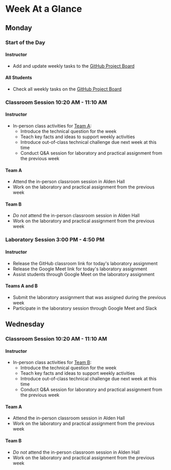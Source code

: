 # Week At a Glance

## Monday

### Start of the Day

#### Instructor

- Add and update weekly tasks to the [GitHub Project
  Board](https://github.com/Allegheny-Computer-Science-102-F2020/cs102-F2020-plans/projects/1)

#### All Students

- Check all weekly tasks on the [GitHub Project
  Board](https://github.com/Allegheny-Computer-Science-102-F2020/cs102-F2020-plans/projects/1)

### Classroom Session 10:20 AM - 11:10 AM

#### Instructor

- In-person class activities for [Team A](../teams/team-a.md):
  - Introduce the technical question for the week
  - Teach key facts and ideas to support weekly activities
  - Introduce out-of-class technical challenge due next week at this time
  - Conduct Q&A session for laboratory and practical assignment from the previous week

#### Team A

- Attend the in-person classroom session in Alden Hall
- Work on the laboratory and practical assignment from the previous week

#### Team B

- *Do not* attend the in-person classroom session in Alden Hall
- Work on the laboratory and practical assignment from the previous week

### Laboratory Session 3:00 PM - 4:50 PM

#### Instructor

- Release the GitHub classroom link for today's laboratory assignment
- Release the Google Meet link for today's laboratory assignment
- Assist students through Google Meet on the laboratory assignment

#### Teams A and B

- Submit the laboratory assignment that was assigned during the previous week
- Participate in the laboratory session through Google Meet and Slack

## Wednesday

### Classroom Session 10:20 AM - 11:10 AM

#### Instructor

- In-person class activities for [Team B](../teams/team-b.md):
  - Introduce the technical question for the week
  - Teach key facts and ideas to support weekly activities
  - Introduce out-of-class technical challenge due next week at this time
  - Conduct Q&A session for laboratory and practical assignment from the previous week

#### Team A

- Attend the in-person classroom session in Alden Hall
- Work on the laboratory and practical assignment from the previous week

#### Team B

- *Do not* attend the in-person classroom session in Alden Hall
- Work on the laboratory and practical assignment from the previous week

